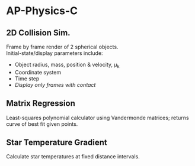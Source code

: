 # AP-Physics-C

<h2>2D Collision Sim.</h2>
Frame by frame render of 2 spherical objects.<br>
Initial-state/display parameters include:
<ul>
	<li>Object radius, mass, position & velocity, &mu;<sub>k</sub></li> 
	<li>Coordinate system</li> 
	<li>Time step</li> 
	<li><i>Display only frames with contact</i></li> 
</ul>

<h2>Matrix Regression</h2>
Least-squares polynomial calculator using Vandermonde matrices; returns curve of best fit given points.
 
<h2>Star Temperature Gradient</h2>
Calculate star temperatures at fixed distance intervals.

